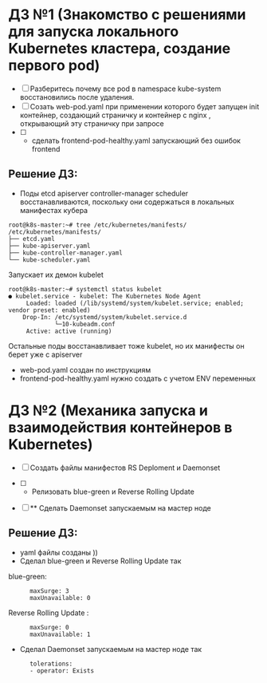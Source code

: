 # ДЗ №1 (Знакомство с решениями для запуска локального Kubernetes кластера, создание первого pod)

 - [ ] Разберитесь почему все pod в namespace kube-system восстановились после удаления.
 - [ ] Созать web-pod.yaml при применении которого будет запущен init контейнер, создающий страничку и контейнер с nginx , открывающий эту страничку при запросе
 - [ ] * сделать  frontend-pod-healthy.yaml запускающий без ошибок frontend


## Решение ДЗ:

 -  Поды etcd apiserver controller-manager scheduler восстанавливаются, поскольку они содержаться в локальных манифестах кубера
``` 
root@k8s-master:~# tree /etc/kubernetes/manifests/
/etc/kubernetes/manifests/
├── etcd.yaml
├── kube-apiserver.yaml
├── kube-controller-manager.yaml
└── kube-scheduler.yaml
```
Запускает их демон  kubelet
``` 
root@k8s-master:~# systemctl status kubelet
● kubelet.service - kubelet: The Kubernetes Node Agent
     Loaded: loaded (/lib/systemd/system/kubelet.service; enabled; vendor preset: enabled)
    Drop-In: /etc/systemd/system/kubelet.service.d
             └─10-kubeadm.conf
     Active: active (running)

``` 	 
Остальные поды восстанавливает тоже kubelet, но их манифесты он берет уже с apiserver

 - web-pod.yaml создан по инструкциям
 - frontend-pod-healthy.yaml нужно создать с учетом ENV переменных


# ДЗ №2 (Механика запуска и взаимодействия контейнеров в Kubernetes)

 - [ ] Создать файлы манифестов RS Deploment и Daemonset
 - [ ] * Релизовать blue-green и Reverse Rolling Update
 - [ ] ** Сделать Daemonset запускаемым на мастер ноде


## Решение ДЗ:

 -  yaml файлы созданы ))
 -  Сделал blue-green и Reverse Rolling Update так

blue-green:
```
      maxSurge: 3
      maxUnavailable: 0
```

Reverse Rolling Update :
```
      maxSurge: 0
      maxUnavailable: 1
```
 -  Сделал Daemonset запускаемым на мастер ноде так
```
      tolerations:
      - operator: Exists
```
